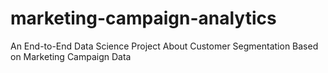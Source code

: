 # marketing-campaign-analytics
An End-to-End Data Science Project About Customer Segmentation Based on Marketing Campaign Data
